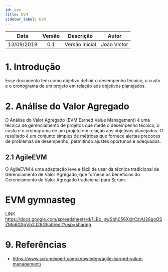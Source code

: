 ```yaml
---
id: evm
title: EVM
sidebar_label: EVM
---
```


| Data | Versão | Descrição | Autor |
|:----:|:------:|:---------:|:-----:|
| 13/09/2019 | 0.1 | Versão inicial | João Victor |

# 1. Introdução

Esse documento tem como objetivo definir o desempenho técnico, o custo e o cronograma de um projeto em relação aos objetivos planejados.

# 2.  Análise do Valor Agregado 

O  Análise do Valor Agregado (EVM  Earned Value Management) é uma técnica de gerenciamento de projetos que mede o desempenho técnico, o custo e o cronograma de um projeto em relação aos objetivos planejados. O resultado é um conjunto simples de métricas que fornece alertas precoces de problemas de desempenho, permitindo ajustes oportunos e adequados.

## 2.1 AgileEVM
O AgileEVM é uma adaptação leve e fácil de usar da técnica tradicional de Gerenciamento de Valor Agregado, que fornece os benefícios do Gerenciamento de Valor Agregado tradicional para Scrum.

# EVM gymnasteg

LINK https://docs.google.com/spreadsheets/d/1LBo_pwSbh056XclrCzvU28goGSZMp6GXgVb2J28Gha0/edit?usp=sharing

# 9. Referências

* https://www.scrumexpert.com/knowledge/agile-earned-value-management/
